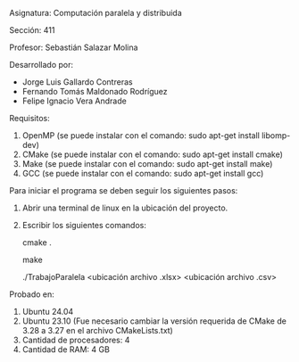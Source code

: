 Asignatura: Computación paralela y distribuida

Sección: 411

Profesor: Sebastián Salazar Molina

Desarrollado por:

  - Jorge Luis Gallardo Contreras
  - Fernando Tomás Maldonado Rodríguez
  - Felipe Ignacio Vera Andrade
    
Requisitos:
  1. OpenMP (se puede instalar con el comando: sudo apt-get install libomp-dev)
  2. CMake (se puede instalar con el comando: sudo apt-get install cmake)
  3. Make (se puede instalar con el comando: sudo apt-get install make)
  4. GCC (se puede instalar con el comando: sudo apt-get install gcc)
     
Para iniciar el programa se deben seguir los siguientes pasos:
  1. Abrir una terminal de linux en la ubicación del proyecto.
  2. Escribir los siguientes comandos:
     
     cmake .
     
     make
     
     ./TrabajoParalela <ubicación archivo .xlsx> <ubicación archivo .csv>

Probado en:
  1. Ubuntu 24.04
  2. Ubuntu 23.10 (Fue necesario cambiar la versión requerida de CMake de 3.28 a 3.27 en el archivo CMakeLists.txt)
  3. Cantidad de procesadores: 4
  4. Cantidad de RAM: 4 GB

